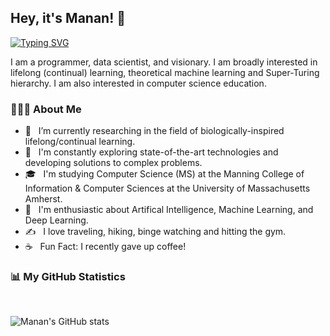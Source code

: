 ## Hey, it's Manan! 👋

[![Typing SVG](https://readme-typing-svg.demolab.com?font=Quattrocento+Sans&weight=700&size=26&pause=1000&width=435&lines=Software+Developer;Data+Scientist;AI%2FML+Researcher;Grad+Student+%40+UMass+Amherst)](https://git.io/typing-svg) 

I am a programmer, data scientist, and visionary. I am broadly interested in lifelong (continual) learning, theoretical machine learning and Super-Turing hierarchy. I am also interested in computer science education.

### 👨🏻‍💻 About Me 

- 🔭 &nbsp; I’m currently researching in the field of biologically-inspired lifelong/continual learning.
- 🤔 &nbsp; I'm constantly exploring state-of-the-art technologies and developing solutions to complex problems.
- 🎓 &nbsp; I'm studying Computer Science (MS) at the Manning College of Information & Computer Sciences at the University of Massachusetts Amherst. 
- 🌱 &nbsp; I'm enthusiastic about Artifical Intelligence, Machine Learning, and Deep Learning.
- ✍️ &nbsp; I love traveling, hiking, binge watching and hitting the gym.
- ☕ &nbsp; Fun Fact: I recently gave up coffee! 

<!-- 
<h3>🛠 Tech Stack</h3>

- 💻 &nbsp; Python | Dart | Java | C++  
- 🌐 &nbsp; Android | flutter | HTML | CSS | JavaScript | Bootstrap 
- 🛢 &nbsp; MySQL | Firebase | Xampp
- 🔧 &nbsp; Android Studio | PyCharm | Visual Studio code | Eclipse | Git
- 🖥 &nbsp; Adobe Xd | Illustrator | Photoshop | OpenShot

-->

### 📊 My GitHub Statistics

<br>

![Manan's GitHub stats](https://github-readme-stats.vercel.app/api?username=manantalwar&show_icons=true&theme=radical&count_private=true)
</br>


<!-- 
<h3> 🤝🏻 Connect with Me </h3>

<p align="center">
&nbsp; <a href="https://twitter.com/_souvik_guria" target="_blank" rel="noopener noreferrer"><img src="https://img.icons8.com/plasticine/100/000000/twitter.png" width="50" /></a>  
&nbsp; <a href="https://www.instagram.com/the_caffeine__addict/" target="_blank" rel="noopener noreferrer"><img src="https://img.icons8.com/plasticine/100/000000/instagram-new.png" width="50" /></a>  
&nbsp; <a href="https://www.linkedin.com/in/souvik-guria-/" target="_blank" rel="noopener noreferrer"><img src="https://img.icons8.com/plasticine/100/000000/linkedin.png" width="50" /></a>
&nbsp; <a href="mailto:souvikguria98@gmail.com" target="_blank" rel="noopener noreferrer"><img src="https://img.icons8.com/plasticine/100/000000/gmail.png"  width="50" /></a>
</p>

-->
<!--
**manantalwar/manantalwar** is a ✨ _special_ ✨ repository because its `README.md` (this file) appears on your GitHub profile.

Here are some ideas to get you started:

- 🔭 I’m currently working on ...
- 🌱 I’m currently learning ...
- 👯 I’m looking to collaborate on ...
- 🤔 I’m looking for help with ...
- 💬 Ask me about ...
- 📫 How to reach me: ...
- 😄 Pronouns: ...
- ⚡ Fun fact: ...
-->
